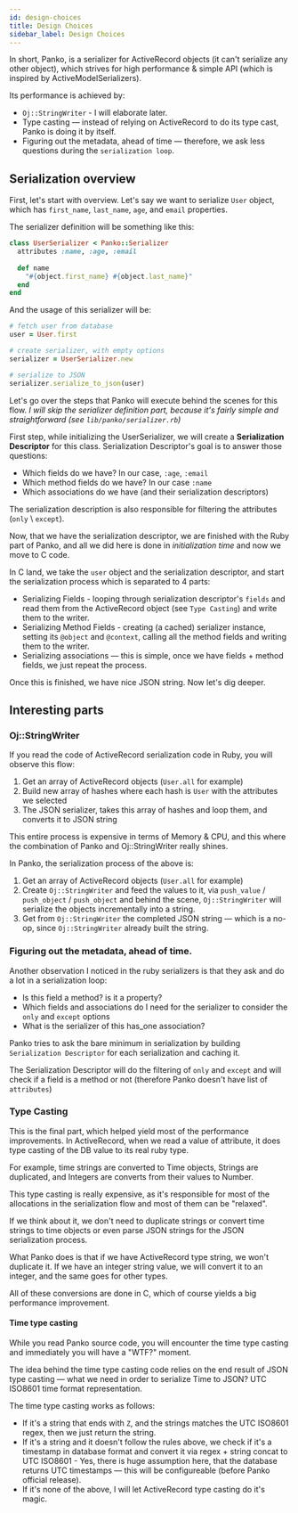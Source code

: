 ```yaml
---
id: design-choices
title: Design Choices
sidebar_label: Design Choices
---
```


In short, Panko, is a serializer for ActiveRecord objects (it can't serialize any other object), which strives for high performance & simple API (which is inspired by ActiveModelSerializers).

Its performance is achieved by:

* `Oj::StringWriter` - I will elaborate later.
* Type casting — instead of relying on ActiveRecord to do its type cast, Panko is doing it by itself.
* Figuring out the metadata, ahead of time — therefore, we ask less questions during the `serialization loop`.


## Serialization overview

First, let's start with overview. Let's say we want to serialize `User` object, which has
`first_name`, `last_name`, `age`, and `email` properties.

The serializer definition will be something like this:

```ruby
class UserSerializer < Panko::Serializer
  attributes :name, :age, :email
  
  def name
    "#{object.first_name} #{object.last_name}"
  end
end
```

And the usage of this serializer will be:

```ruby
# fetch user from database
user = User.first

# create serializer, with empty options
serializer = UserSerializer.new

# serialize to JSON
serializer.serialize_to_json(user)
```

Let's go over the steps that Panko will execute behind the scenes for this flow.
_I will skip the serializer definition part, because it's fairly simple and straightforward (see `lib/panko/serializer.rb`)_

First step, while initializing the UserSerializer, we will create a **Serialization Descriptor** for this class.
Serialization Descriptor's goal is to answer those questions:

* Which fields do we have? In our case, `:age`, `:email`
* Which method fields do we have? In our case `:name`
* Which associations do we have (and their serialization descriptors)

The serialization description is also responsible for filtering the attributes (`only` \ `except`).

Now, that we have the serialization descriptor, we are finished with the Ruby part of Panko, and all we did here is done in *initialization time* and now we move to C code.

In C land, we take the `user` object and the serialization descriptor, and start the serialization process which is separated to 4 parts:

* Serializing Fields - looping through serialization descriptor's `fields` and read them from the ActiveRecord object (see `Type Casting`) and write them to the writer.
* Serializing Method Fields - creating (a cached) serializer instance, setting its `@object` and `@context`, calling all the method fields and writing them to the writer.
* Serializing associations — this is simple, once we have fields + method fields, we just repeat the process.

Once this is finished, we have nice JSON string.
Now let's dig deeper.

## Interesting parts

### Oj::StringWriter

If you read the code of ActiveRecord serialization code in Ruby, you will observe this flow:

1. Get an array of ActiveRecord objects (`User.all` for example)
2. Build new array of hashes where each hash is `User` with the attributes we selected
3. The JSON serializer, takes this array of hashes and loop them, and converts it to JSON string

This entire process is expensive in terms of Memory & CPU, and this where the combination of Panko and Oj::StringWriter really shines. 

In Panko, the serialization process of the above is:

1. Get an array of ActiveRecord objects (`User.all` for example)
2. Create `Oj::StringWriter` and feed the values to it, via `push_value` / `push_object` / `push_object` and behind the scene, `Oj::StringWriter` will serialize the objects incrementally into a string.
3. Get from `Oj::StringWriter` the completed JSON string — which is a no-op, since `Oj::StringWriter` already built the string.

### Figuring out the metadata, ahead of time.

Another observation I noticed in the ruby serializers is that they ask and do a lot in a serialization loop: 

* Is this field a method? is it a property?
* Which fields and associations do I need for the serializer to consider the `only` and `except` options
* What is the serializer of this has_one association?

Panko tries to ask the bare minimum in serialization by building `Serialization Descriptor` for each serialization and caching it.

The Serialization Descriptor will do the filtering of `only` and `except` and will check if a field is a method or not (therefore Panko doesn't have list of `attributes`)


### Type Casting

This is the final part, which helped yield most of the performance improvements.
In ActiveRecord, when we read a value of attribute, it does type casting of the DB value to its real ruby type.

For example, time strings are converted to Time objects, Strings are duplicated, and Integers are converts from their values to Number.

This type casting is really expensive, as it's responsible for most of the allocations in the serialization flow and most of them can be "relaxed".

If we think about it, we don't need to duplicate strings or convert time strings to time objects or even parse JSON strings for the JSON serialization process.

What Panko does is that if we have ActiveRecord type string, we won't duplicate it.
If we have an integer string value, we will convert it to an integer, and the same goes for other types.

All of these conversions are done in C, which of course yields a big performance improvement.

#### Time type casting
While you read Panko source code, you will encounter the time type casting and immediately you will have a "WTF?" moment.

The idea behind the time type casting code relies on the end result of JSON type casting — what we need in order to serialize Time to JSON? UTC ISO8601 time format representation.

The time type casting works as follows:

* If it's a string that ends with `Z`, and the strings matches the UTC ISO8601 regex, then we just return the string.
* If it's a string and it doesn't follow the rules above, we check if it's a timestamp in database format and convert it via regex + string concat to UTC ISO8601 - Yes, there is huge assumption here, that the database returns UTC timestamps — this will be configureable (before Panko official release).
* If it's none of the above, I will let ActiveRecord type casting do it's magic.

